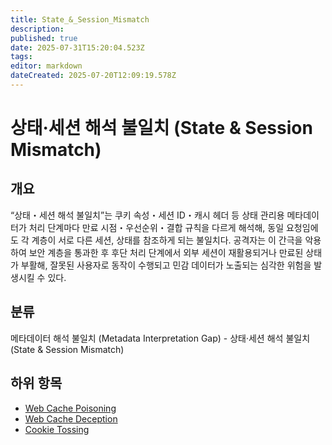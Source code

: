 ```yaml
---
title: State_&_Session_Mismatch
description: 
published: true
date: 2025-07-31T15:20:04.523Z
tags: 
editor: markdown
dateCreated: 2025-07-20T12:09:19.578Z
---
```


# 상태·세션 해석 불일치 (State & Session Mismatch)

## 개요

“상태・세션 해석 불일치”는 쿠키 속성・세션 ID・캐시 헤더 등 상태 관리용 메타데이터가 처리 단계마다 만료 시점・우선순위・결합 규칙을 다르게 해석해, 동일 요청임에도 각 계층이 서로 다른 세션, 상태를 참조하게 되는 불일치다. 공격자는 이 간극을 악용하여 보안 계층을 통과한 후 후단 처리 단계에서 외부 세션이 재활용되거나 만료된 상태가 부활해, 잘못된 사용자로 동작이 수행되고 민감 데이터가 노출되는 심각한 위험을 발생시킬 수 있다.

## 분류

메타데이터 해석 불일치 (Metadata Interpretation Gap) - 상태·세션 해석 불일치 (State & Session Mismatch)

## 하위 항목

* [Web Cache Poisoning](https://semanticgap.mjsec.kr/en/home/Metadata_Interpretation_Gap/State_%26_Session_Mismatch/Web_Cache_Poisoning)
* [Web Cache Deception](https://semanticgap.mjsec.kr/en/home/Metadata_Interpretation_Gap/State_%26_Session_Mismatch/Web_Cache_Deception)
* [Cookie Tossing](https://semanticgap.mjsec.kr/en/home/Metadata_Interpretation_Gap/State_%26_Session_Mismatch/Cookie_Tossing)
